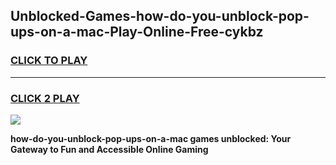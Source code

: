 
## Unblocked-Games-how-do-you-unblock-pop-ups-on-a-mac-Play-Online-Free-cykbz
<h3>
<a href="https://premium76.site?title=how-do-you-unblock-pop-ups-on-a-mac&ref=26A">CLICK TO PLAY</a></h3>
<hr>

<h3>
<a href="https://premium76.site?title=how-do-you-unblock-pop-ups-on-a-mac&ref=26A">CLICK 2 PLAY</a>
  
</h3>

<a href="https://premium76.site?title=how-do-you-unblock-pop-ups-on-a-mac&ref=26A"><img src="https://clearcache.store/games.png"></a>


**how-do-you-unblock-pop-ups-on-a-mac games unblocked: Your Gateway to Fun and Accessible Online Gaming**
